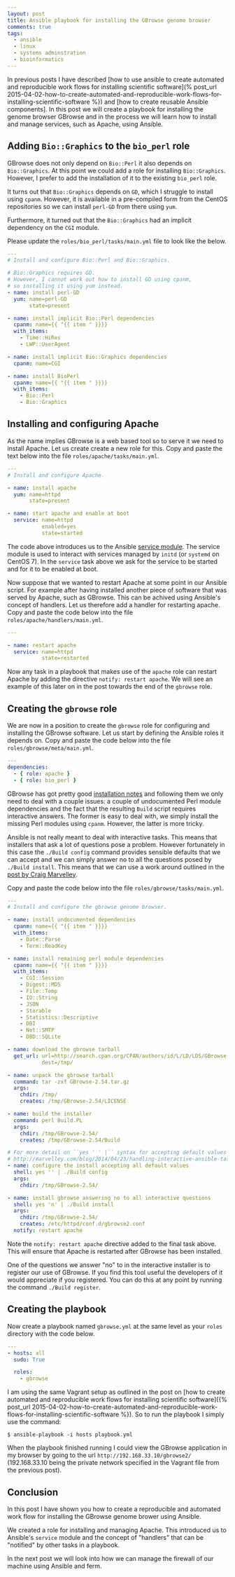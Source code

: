 ```yaml
---
layout: post
title: Ansible playbook for installing the GBrowse genome browser
comments: true
tags:
  - ansible
  - linux
  - systems adminstration
  - bioinformatics
---
```


In previous posts I have described [how to use ansible to create automated and
reproducible work flows for installing scientific
software](% post_url 2015-04-02-how-to-create-automated-and-reproducible-work-flows-for-installing-scientific-software %})
and [how to create reusable Ansible components]. In this post we will create a
playbook for installing the genome browser GBrowse and in the process we will
learn how to install and manage services, such as Apache, using Ansible.

## Adding ``Bio::Graphics`` to the ``bio_perl`` role

GBrowse does not only depend on ``Bio::Perl`` it also depends on
``Bio::Graphics``. At this point we could add a role for installing
``Bio::Graphics``. However, I prefer to add the installation of it to the
existing ``bio_perl`` role.

It turns out that ``Bio::Graphics`` depends on ``GD``, which I struggle to
install using ``cpanm``. However, it is available in a pre-compiled form from
the CentOS repositories so we can install ``perl-GD`` from there using ``yum``.

Furthermore, it turned out that the ``Bio::Graphics`` had an implicit
dependency on the ``CGI`` module.

Please update the ``roles/bio_perl/tasks/main.yml`` file to look like the below.

```yaml
---
# Install and configure Bio::Perl and Bio::Graphics.

# Bio::Graphics requires GD.
# However, I cannot work out how to install GD using cpanm,
# so installing it using yum instead.
- name: install perl-GD
  yum: name=perl-GD
       state=present

- name: install implicit Bio::Perl dependencies
  cpanm: name={{ "{{ item " }}}}
  with_items:
    - Time::HiRes
    - LWP::UserAgent

- name: install implicit Bio::Graphics dependencies
  cpanm: name=CGI

- name: install BioPerl
  cpanm: name={{ "{{ item " }}}}
  with_items:
    - Bio::Perl
    - Bio::Graphics
```

## Installing and configuring Apache

As the name implies GBrowse is a web based tool so to serve it we need to
install Apache. Let us create create a new role for this.  Copy and paste the
text below into the file ``roles/apache/tasks/main.yml``.

```yaml
---
# Install and configure Apache.

- name: install apache
  yum: name=httpd
       state=present

- name: start apache and enable at boot
  service: name=httpd
           enabled=yes
           state=started
```

The code above introduces us to the Ansible [service
module](http://docs.ansible.com/service_module.html). The service module is
used to interact with services managed by ``initd`` (or ``systemd`` on CentOS
7). In the ``service`` task above we ask for the service to be started and for
it to be enabled at boot.

Now suppose that we wanted to restart Apache at some point in our Ansible
script. For example after having installed another piece of software that was
served by Apache, such as GBrowse. This can be achived using Ansible's concept
of handlers. Let us therefore add a handler for restarting apache. Copy and
paste the code below into the file ``roles/apache/handlers/main.yml``.

```yaml
---

- name: restart apache
  service: name=httpd
           state=restarted
```

Now any task in a playbook that makes use of the ``apache`` role can restart
Apache by adding the directive ``notify: restart apache``. We will see an
example of this later on in the post towards the end of the ``gbrowse`` role.


## Creating the ``gbrowse`` role

We are now in a position to create the ``gbrowse`` role for configuring and
installing the GBrowse software. Let us start by defining the Ansible roles it
depends on. Copy and paste the code below into the file
``roles/gbrowse/meta/main.yml``.

```yaml
---
dependencies:
  - { role: apache }
  - { role: bio_perl }
```

GBrowse has got pretty good [installation
notes](http://search.cpan.org/src/LDS/GBrowse-2.54/README) and following them
we only need to deal with a couple issues: a couple of undocumented Perl module
dependencies and the fact that the resulting ``Build`` script requires
interactive answers. The former is easy to deal with, we simply install the
missing Perl modules using ``cpanm``. However, the latter is more tricky.

Ansible is not really meant to deal with interactive tasks. This means that
installers that ask a lot of questions pose a problem. However fortunately in
this case the ``./Build config`` command provides sensible defaults that we can
accept and we can simply answer no to all the questions posed by ``./Build
install``. This means that we can use a work around outlined in the [post by Craig
Marvelley](http://marvelley.com/blog/2014/04/23/handling-interactive-ansible-tasks/).

Copy and paste the code below into the file ``roles/gbrowse/tasks/main.yml``.

```yaml
---
# Install and configure the gbrowse genome browser.

- name: install undocumented dependencies
  cpanm: name={{ "{{ item " }}}}
  with_items:
    - Date::Parse
    - Term::ReadKey

- name: install remaining perl module dependencies
  cpanm: name={{ "{{ item " }}}}
  with_items:
    - CGI::Session
    - Digest::MD5
    - File::Temp
    - IO::String
    - JSON
    - Storable
    - Statistics::Descriptive
    - DBI
    - Net::SMTP
    - DBD::SQLite

- name: download the gbrowse tarball
  get_url: url=http://search.cpan.org/CPAN/authors/id/L/LD/LDS/GBrowse-2.54.tar.gz
           dest=/tmp/

- name: unpack the gbrowse tarball
  command: tar -zxf GBrowse-2.54.tar.gz
  args:
    chdir: /tmp/
    creates: /tmp/GBrowse-2.54/LICENSE

- name: build the installer
  command: perl Build.PL
  args:
    chdir: /tmp/GBrowse-2.54/
    creates: /tmp/GBrowse-2.54/Build

# For more detail on ``yes ' ' |`` syntax for accepting default values see:
# http://marvelley.com/blog/2014/04/23/handling-interactive-ansible-tasks/
- name: configure the install accepting all default values
  shell: yes '' | ./Build config
  args:
    chdir: /tmp/GBrowse-2.54/

- name: install gbrowse answering no to all interactive questions
  shell: yes 'n' | ./Build install
  args:
    chdir: /tmp/GBrowse-2.54/
    creates: /etc/httpd/conf.d/gbrowse2.conf
  notify: restart apache
```

Note the ``notify: restart apache`` directive added to the final task above.
This will ensure that Apache is restarted after GBrowse has been installed.

One of the questions we answer "no" to in the interactive installer is to
register our use of GBrowse. If you find this tool useful the developers of it
would appreciate if you registered. You can do this at any point by running the
command ``./Build register``.

## Creating the playbook

Now create a playbook named ``gbrowse.yml`` at the same level as your
``roles`` directory with the code below.

```yaml
---
- hosts: all
  sudo: True

  roles:
    - gbrowse
```

I am using the same Vagrant setup as outlined in the post on [how to create
automated and reproducible work flows for installing scientific
software]({% post_url 2015-04-02-how-to-create-automated-and-reproducible-work-flows-for-installing-scientific-software %}).
So to run the playbook I simply use the command:

```
$ ansible-playbook -i hosts playbook.yml
```

When the playbook finished running I could view the GBrowse application
in my browser by going to the url ``http://192.168.33.10/gbrowse2/``
(192.168.33.10 being the private network specified in the Vagrant file from the
previous post).


## Conclusion

In this post I have shown you how to create a reproducible and automated work
flow for installing the GBrowse genome brower using Ansible.

We created a role for installing and managing Apache. This introduced us to
Ansible's ``service`` module and the concept of "handlers" that can be
"notified" by other tasks in a playbook.

In the next post we will look into how we can manage the firewall of our
machine using Ansible and ferm.
